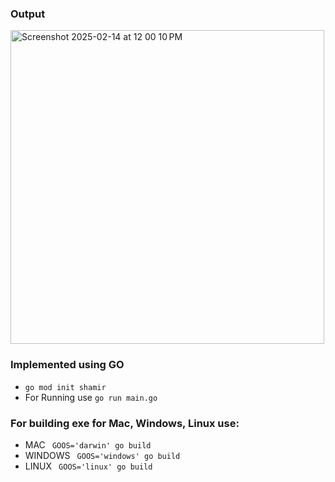 ### Output

<img width="502" alt="Screenshot 2025-02-14 at 12 00 10 PM" src="https://github.com/user-attachments/assets/3629fd5f-b657-482d-9d65-4713aec1447b" />

### Implemented using GO
- `go mod init shamir`
- For Running use `go run main.go`

### For building exe for Mac, Windows, Linux use:
- MAC ` GOOS='darwin' go build`
- WINDOWS ` GOOS='windows' go build`
- LINUX ` GOOS='linux' go build`
